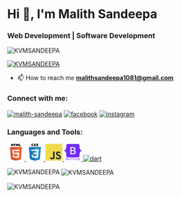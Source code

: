 # Hi 👋, I'm Malith Sandeepa

### Web Development | Software Development

<p align="left"> <img src="https://komarev.com/ghpvc/?username=KVMSANDEEPA&label=Profile%20views&color=0e75b6&style=flat" alt="KVMSANDEEPA" /> </p>

<p align="left"> <a href="https://github.com/ryo-ma/github-profile-trophy"><img src="https://github-profile-trophy.vercel.app/?username=KVMSANDEEPA" alt="KVMSANDEEPA" /></a> </p>

- 📫 How to reach me **malithsandeepa1081@gmail.com**

### Connect with me:
<p align="left">
<a href="https://linkedin.com/in/malith-sandeepa" target="blank"><img align="center" src="https://raw.githubusercontent.com/rahuldkjain/github-profile-readme-generator/master/src/images/icons/Social/linked-in-alt.svg" alt="malith-sandeepa" height="30" width="40" /></a>
<a href="https://www.facebook.com/profile.php?id=100071177107363" target="blank"><img align="center" src="https://upload.wikimedia.org/wikipedia/commons/5/51/Facebook_f_logo_%282019%29.svg" alt="facebook" height="30" width="40" /></a>
<a href="https://www.instagram.com/malithsandeepa.2003/" target="blank"><img align="center" src="https://upload.wikimedia.org/wikipedia/commons/a/a5/Instagram_icon.png" alt="instagram" height="30" width="40" /></a>
</p>

### Languages and Tools:
<p align="left"> 
<a href="https://www.w3.org/html/" target="_blank" rel="noreferrer"> <img src="https://raw.githubusercontent.com/devicons/devicon/master/icons/html5/html5-original-wordmark.svg" alt="html5" width="40" height="40"/> </a> 
<a href="https://www.w3schools.com/css/" target="_blank" rel="noreferrer"> <img src="https://raw.githubusercontent.com/devicons/devicon/master/icons/css3/css3-original-wordmark.svg" alt="css3" width="40" height="40"/> </a> 
<a href="https://developer.mozilla.org/en-US/docs/Web/JavaScript" target="_blank" rel="noreferrer"> <img src="https://raw.githubusercontent.com/devicons/devicon/master/icons/javascript/javascript-original.svg" alt="javascript" width="40" height="40"/> </a> 
<a href="https://getbootstrap.com" target="_blank" rel="noreferrer"> <img src="https://raw.githubusercontent.com/devicons/devicon/master/icons/bootstrap/bootstrap-plain-wordmark.svg" alt="bootstrap" width="40" height="40"/> </a> 
<a href="https://dart.dev/" target="_blank" rel="noreferrer"> <img src="https://upload.wikimedia.org/wikipedia/commons/7/7e/Dart-logo.png" alt="dart" width="40" height="40"/> </a> 



<p><img align="left" src="https://avatars.githubusercontent.com/u/166363254?s=400&u=f5526d18444e62c61330794e2c8a18929ebd44b5&v=4" alt="KVMSANDEEPA" /></p>

<p>&nbsp;<img align="center" src="https://github-readme-stats.vercel.app/api?username=KVMSANDEEPA&show_icons=true&locale=en" alt="KVMSANDEEPA" /></p>

<p><img align="center" src="https://github-readme-streak-stats.herokuapp.com/?user=KVMSANDEEPA&" alt="KVMSANDEEPA" /></p>
